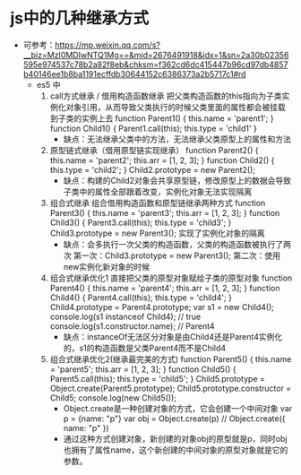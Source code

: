 # js中的几种继承方式
- 可参考：https://mp.weixin.qq.com/s?__biz=MzI0MDIwNTQ1Mg==&mid=2676491918&idx=1&sn=2a30b02356595e974537c78b2a82f8eb&chksm=f362cd6dc415447b96cd97db4857b40146ee1b8ba1191ecffdb30644152c6386373a2b5717c1#rd
  - es5 中
    1. call方式继承 / 借用构造函数继承
       把父类构造函数的this指向为子类实例化对象引用，从而导致父类执行的时候父类里面的属性都会被挂载到子类的实例上去
       function Parent1() {
           this.name = 'parent1';
       }
       function Child1() {
           Parent1.call(this);
           this.type = 'child1'
       }
       - 缺点：无法继承父类中的方法，无法继承父类原型上的属性和方法
    2. 原型链式继承（借用原型链实现继承）
       function Parent2() {
          this.name = 'parent2';
          this.arr = [1, 2, 3];
       }
       function Child2() {
          this.type = 'child2';
       }
       Child2.prototype = new Parent2();
       - 缺点：构建的Child2对象会共享原型链，修改原型上的数据会导致子类中的属性全部跟着改变，实例化对象无法实现隔离
    3. 组合式继承
       组合借用构造函数和原型链继承两种方式
       function Parent3() {
          this.name = 'parent3';
          this.arr = [1, 2, 3];
       }
       function Child3() {
          Parent3.call(this);
          this.type = 'child3';
       }
       Child3.prototype = new Parent3();
       实现了实例化对象的隔离
       - 缺点：会多执行一次父类的构造函数，父类的构造函数被执行了两次
                第一次：Child3.prototype = new Parent3();
                第二次：使用new实例化新对象的时候
    4. 组合式继承优化1
       直接把父类的原型对象赋给子类的原型对象
       function Parent4() {
          this.name = 'parent4';
          this.arr = [1, 2, 3];
       }
       function Child4() {
          Parent4.call(this);
          this.type = 'child4';
       }
       Child4.prototype = Parent4.prototype;
       var s1 = new Child4();
       console.log(s1 instanceof Child4); // true
       console.log(s1.constructor.name); // Parent4
       - 缺点：instanceOf无法区分对象是由Child4还是Parent4实例化的，s1的构造函数是父类Parent4而不是Child4
    5. 组合式继承优化2(继承最完美的方式)
       function Parent5() {
          this.name = 'parent5';
          this.arr = [1, 2, 3];
       }
       function Child5() {
       Parent5.call(this);
          this.type = 'child5';
       }
       Child5.prototype = Object.create(Parent5.prototype);
       Child5.prototype.constructor = Child5;
       console.log(new Child5());
       - Object.create是一种创建对象的方式，它会创建一个中间对象
       var p = {name: "p"}
       var obj = Object.create(p)
       // Object.create({ name: "p" })
       - 通过这种方式创建对象，新创建的对象obj的原型就是p，同时obj也拥有了属性name，这个新创建的中间对象的原型对象就是它的参数。
